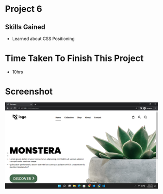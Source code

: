 # Project 6
## Skills Gained
- Learned about CSS Positioning

# Time Taken To Finish This Project
- 10hrs

# Screenshot
![Project 11](./Screenshot-6.png)